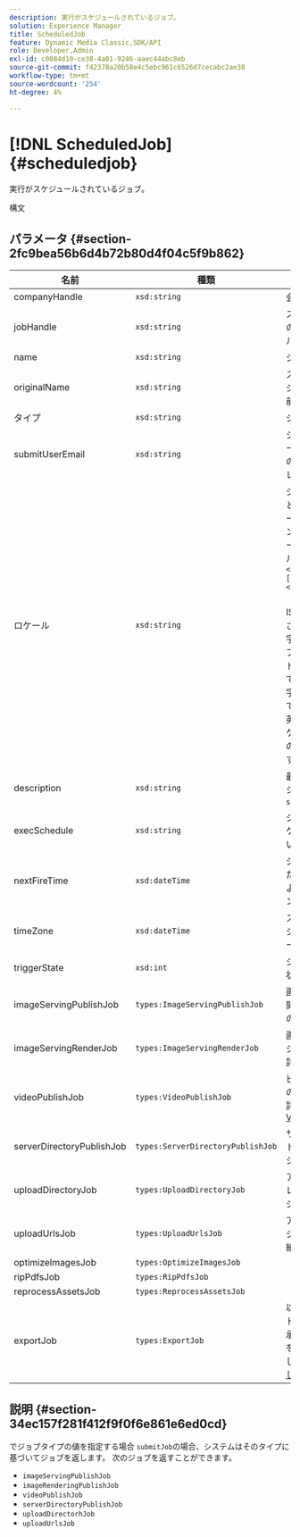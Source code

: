 ```yaml
---
description: 実行がスケジュールされているジョブ。
solution: Experience Manager
title: ScheduledJob
feature: Dynamic Media Classic,SDK/API
role: Developer,Admin
exl-id: c0084d10-ce38-4a01-9246-aaec44abc8eb
source-git-commit: f42378a20b58e4c5ebc961c6526d7cecabc2ae38
workflow-type: tm+mt
source-wordcount: '254'
ht-degree: 4%

---
```


# [!DNL ScheduledJob]{#scheduledjob}

実行がスケジュールされているジョブ。

構文

## パラメータ {#section-2fc9bea56b6d4b72b80d4f04c5f9b862}

| 名前 | 種類 | 説明 |
|---|---|---|
| companyHandle | `xsd:string` | 会社の取り扱い。 |
| jobHandle | `xsd:string` | スケジュール済みのジョブハンドル。 |
| name | `xsd:string` | ジョブ名. |
| originalName | `xsd:string` | スケジュール済みジョブの元の名前。 |
| タイプ | `xsd:string` | ジョブタイプ。 |
| submitUserEmail | `xsd:string` | ジョブをスケジュールしたユーザーの電子メールアドレス。 |
| ロケール | `xsd:string` | ジョブログの詳細と電子メールのローカライゼーションに使用するロケールです。 ロケールは、 `<language_code>[- <country_code>]`（言語コードは ISO-639 で指定された小文字 2 文字のコードで、オプションの国コードは ISO-3166 で指定された大文字 2 文字のコードです）。 例えば、英語（米国）のロケール文字列は次のようになります。 `en-US`. |
| description | `xsd:string` | 最初に指定されたジョブの説明 ( `submitJob`. |
| execSchedule | `xsd:string` | ジョブの実行がスケジュールされている場合。 |
| nextFireTime | `xsd:dateTime` | ジョブが実行された日付、時刻、およびタイムゾーン。 |
| timeZone | `xsd:dateTime` | スケジュール済みジョブのタイムゾーン。 |
| triggerState | `xsd:int` | ジョブのトリガー状態の選択。 |
| imageServingPublishJob | `types:ImageServingPublishJob` | 画像サービング公開ジョブのジョブの詳細。 |
| imageServingRenderJob | `types:ImageServingRenderJob` | 画像レンダリングジョブのジョブの詳細。 |
| videoPublishJob | `types:VideoPublishJob` | ビデオ公開ジョブのジョブの詳細。 詳しくは、 [VideoPublishJob](https://experienceleague.adobe.com/docs/dynamic-media-developer-resources/image-production-api/data-types/r-scheduled-job.html). |
| serverDirectoryPublishJob | `types:ServerDirectoryPublishJob` | サーバーディレクトリ公開ジョブのジョブ詳細。 |
| uploadDirectoryJob | `types:UploadDirectoryJob` | アップロードディレクトリジョブのジョブの詳細。 |
| uploadUrlsJob | `types:UploadUrlsJob` | アップロード URL ジョブのジョブ詳細。 |
| optimizeImagesJob | `types:OptimizeImagesJob` |  |
| ripPdfsJob | `types:RipPdfsJob` |  |
| reprocessAssetsJob | `types:ReprocessAssetsJob` |  |
| exportJob | `types:ExportJob` | 以前にアップロードしたファイルの承認済み書き出しを許可します。 詳しくは、 [書き出しジョブ](https://experienceleague.adobe.com/docs/dynamic-media-developer-resources/image-production-api/data-types/r-scheduled-job.html). |

## 説明 {#section-34ec157f281f412f9f0f6e861e6ed0cd}

でジョブタイプの値を指定する場合 `submitJob`の場合、システムはそのタイプに基づいてジョブを返します。 次のジョブを返すことができます。

* `imageServingPublishJob`
* `imageRenderingPublishJob`
* `videoPublishJob`
* `serverDirectoryPublishJob`
* `uploadDirectorhJob`
* `uploadUrlsJob`
